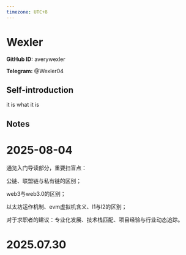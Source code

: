 ```yaml
---
timezone: UTC+8
---
```


# Wexler

**GitHub ID:** averywexler

**Telegram:** @Wexler04

## Self-introduction

it is what it is

## Notes

<!-- Content_START -->
# 2025-08-04

通览入门导读部分，重要扫盲点：

公链、联盟链与私有链的区别；

web3与web3.0的区别；

以太坊运作机制、evm虚拟机含义、l1与l2的区别；

对于求职者的建议：专业化发展、技术栈匹配、项目经验与行业动态追踪。


# 2025.07.30


<!-- Content_END -->
